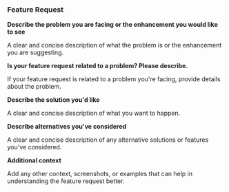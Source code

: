 ### Feature Request

**Describe the problem you are facing or the enhancement you would like to see**

A clear and concise description of what the problem is or the enhancement you are suggesting.

**Is your feature request related to a problem? Please describe.**

If your feature request is related to a problem you're facing, provide details about the problem.

**Describe the solution you'd like**

A clear and concise description of what you want to happen.

**Describe alternatives you've considered**

A clear and concise description of any alternative solutions or features you've considered.

**Additional context**

Add any other context, screenshots, or examples that can help in understanding the feature request better.
